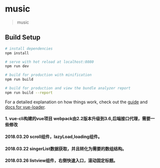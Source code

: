 # music

> music 

## Build Setup

``` bash
# install dependencies
npm install

# serve with hot reload at localhost:8080
npm run dev

# build for production with minification
npm run build

# build for production and view the bundle analyzer report
npm run build --report
```

For a detailed explanation on how things work, check out the [guide](http://vuejs-templates.github.io/webpack/) and [docs for vue-loader](http://vuejs.github.io/vue-loader).


#### 1. vue-cli构建的vue项目 webpack由2.2版本升级到3.6,后端接口代理，需要一些修改

#### 2018.03.20 scroll组件，lazyLoad,loading组件。
#### 2018.03.22 singerList数据获取，并且转化为需要的数组结构。  
#### 2018.03.26 listview组件，右侧快速入口，滚动固定标题。